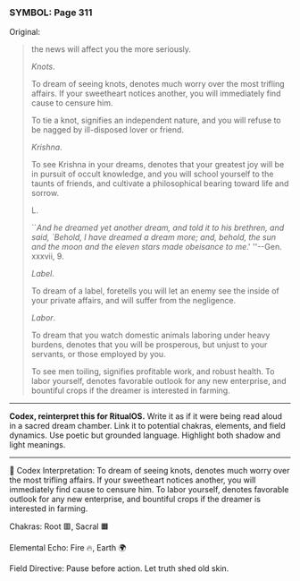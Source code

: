### SYMBOL: Page 311

Original:
> the news will affect you the more seriously.
> 
> 
> _Knots_.
> 
> 
> To dream of seeing knots, denotes much worry over the most trifling affairs.
> If your sweetheart notices another, you will immediately find cause
> to censure him.
> 
> 
> To tie a knot, signifies an independent nature, and you will refuse
> to be nagged by ill-disposed lover or friend.
> 
> 
> _Krishna_.
> 
> 
> To see Krishna in your dreams, denotes that your greatest joy
> will be in pursuit of occult knowledge, and you will school
> yourself to the taunts of friends, and cultivate a philosophical
> bearing toward life and sorrow.
> 
> 
> 
> 
> L.
> 
> 
> 
> ``_And he dreamed yet another dream, and told it to his brethren,
> and said, `Behold, I have dreamed a dream more; and, behold, the sun
> and the moon and the eleven stars made obeisance to me_.'
> ''--Gen. xxxvii, 9.
> 
> 
> _Label_.
> 
> 
> To dream of a label, foretells you will let an enemy see the inside
> of your private affairs, and will suffer from the negligence.
> 
> 
> _Labor_.
> 
> 
> To dream that you watch domestic animals laboring under heavy burdens,
> denotes that you will be prosperous, but unjust to your servants,
> or those employed by you.
> 
> 
> To see men toiling, signifies profitable work, and robust health.
> To labor yourself, denotes favorable outlook for any new enterprise,
> and bountiful crops if the dreamer is interested in farming.

---

**Codex, reinterpret this for RitualOS.**
Write it as if it were being read aloud in a sacred dream chamber.
Link it to potential chakras, elements, and field dynamics.
Use poetic but grounded language.
Highlight both shadow and light meanings.

---

🔁 Codex Interpretation:
To dream of seeing knots, denotes much worry over the most trifling affairs. If your sweetheart notices another, you will immediately find cause to censure him. To labor yourself, denotes favorable outlook for any new enterprise, and bountiful crops if the dreamer is interested in farming.

Chakras: Root 🟥, Sacral 🟧

Elemental Echo: Fire 🔥, Earth 🌍

Field Directive: Pause before action. Let truth shed old skin.
